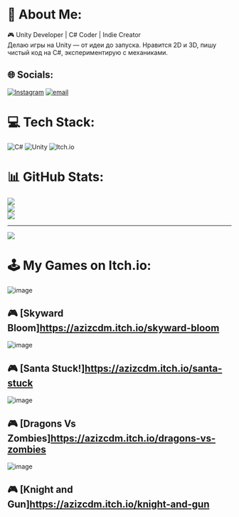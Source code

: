 # 💫 About Me:
🎮 Unity Developer | C# Coder | Indie Creator<br>Делаю игры на Unity — от идеи до запуска. Нравится 2D и 3D, пишу чистый код на C#, экспериментирую с механиками.


## 🌐 Socials:
[![Instagram](https://img.shields.io/badge/Instagram-%23E4405F.svg?logo=Instagram&logoColor=white)](https://instagram.com/aziz69521488) [![email](https://img.shields.io/badge/Email-D14836?logo=gmail&logoColor=white)](mailto:azizasilov3@gmail.com) 

# 💻 Tech Stack:
![C#](https://img.shields.io/badge/c%23-%23239120.svg?style=for-the-badge&logo=csharp&logoColor=white) ![Unity](https://img.shields.io/badge/unity-%23000000.svg?style=for-the-badge&logo=unity&logoColor=white) ![Itch.io](https://img.shields.io/badge/Itch-%23FF0B34.svg?style=for-the-badge&logo=Itch.io&logoColor=white)
# 📊 GitHub Stats:
![](https://github-readme-stats.vercel.app/api?username=Aziz87z&theme=dark&hide_border=false&include_all_commits=false&count_private=false)<br/>
![](https://nirzak-streak-stats.vercel.app/?user=Aziz87z&theme=dark&hide_border=false)<br/>
![](https://github-readme-stats.vercel.app/api/top-langs/?username=Aziz87z&theme=dark&hide_border=false&include_all_commits=false&count_private=false&layout=compact)

---
[![](https://visitcount.itsvg.in/api?id=Aziz87z&icon=0&color=0)](https://visitcount.itsvg.in)
# 🕹️ My Games on Itch.io:
![image](https://github.com/user-attachments/assets/851e9ab6-4ecc-49b9-9bdb-0146cb2cf8e8)
## 🎮 [Skyward Bloom]https://azizcdm.itch.io/skyward-bloom<br/>
![image](https://github.com/user-attachments/assets/c68072c1-f16f-40d5-a348-584ad33390cc)
## 🎮 [Santa Stuck!]https://azizcdm.itch.io/santa-stuck<br/>
![image](https://github.com/user-attachments/assets/81dffbfe-dd45-41a2-8359-f05034816e5f)
## 🎮 [Dragons Vs Zombies]https://azizcdm.itch.io/dragons-vs-zombies<br/>
![image](https://github.com/user-attachments/assets/01c5e1b0-cd57-4186-85e6-8c9c3468d0bb)
## 🎮 [Knight and Gun]https://azizcdm.itch.io/knight-and-gun<br/>
